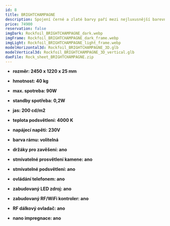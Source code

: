 ```yaml
---
id: 8
title: BRIGHTCHAMPAGNE
description: Spojení černé a zlaté barvy paří mezi nejluxusnější barevné kombinace. Svítící kamenná deska BRIGHTCHAMPAGNE, vám tyto barvy rozzáří ve Vašem interiéru.
price: 74900
reservation: false
imgDark: Rockfoil_BRIGHTCHAMPAGNE_dark.webp
imgFrame: Rockfoil_BRIGHTCHAMPAGNE_dark_frame.webp
imgLight: Rockfoil_BRIGHTCHAMPAGNE_light_frame.webp
modelHorizontal3d: Rockfoil_BRIGHTCHAMPAGNE_3D.glb
modelVertical3d: Rockfoil_BRIGHTCHAMPAGNE_3D_vertical.glb
daeFile: Rock_sheet_BRIGHTCHAMPAGNE.zip
---
```

- **rozměr: 2450 x 1220 x 25 mm**
- **hmotnost: 40 kg**
- **max. spotreba: 90W**
- **standby spotřeba: 0,2W**
- **jas: 200 cd/m2**
- **teplota podsvětlení: 4000 K**
- **napájecí napěti: 230V**
- **barva rámu: volitelná**

- **držáky pro zavěšení: ano**
- **stmívatelné prosvětlení kamene: ano**
- **stmívatelné podsvětlení: ano**
- **ovládání telefonem: ano**
- **zabudovaný LED zdroj: ano**
- **zabudovaný RF/WiFi kontroler: ano**
- **RF dálkový ovladač: ano**
- **nano impregnace: ano**
